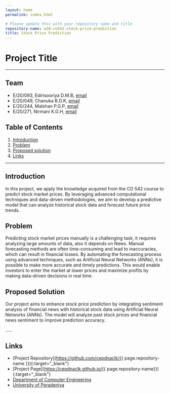 ```yaml
---
layout: home
permalink: index.html

# Please update this with your repository name and title
repository-name: e20-co542-stock-price-prediction
title: Stock Price Prediction
---
```


[comment]: # "This is the standard layout for the project, but you can clean this and use your own template"

# Project Title

---

<!-- 
This is a sample image, to show how to add images to your page. To learn more options, please refer [this](https://projects.ce.pdn.ac.lk/docs/faq/how-to-add-an-image/)

![Sample Image](./images/sample.png)
 -->

## Team
-  E/20/093, Edirisooriya D.M.B, [email](mailto:e20093@eng.pdn.ac.lk)
-  E/20/049, Chanuka B.D.K, [email](mailto:e20049@eng.pdn.ac.lk)
-  E/20/244, Malshan P.G.P, [email](mailto:e200244@eng.pdn.ac.lk)
-  E/20/271, Nirmani K.G.H, [email](mailto:e200271@eng.pdn.ac.lk)

## Table of Contents
1. [Introduction](#introduction)
2. [Problem](#problem)
3. [Proposed solution](#proposed_solution)
4. [Links](#links)

---

## Introduction
In this project, we apply the knowledge acquired from the CO 542 course to predict stock market prices. By leveraging advanced computational techniques and data-driven methodologies, we aim to develop a predictive model that can analyze historical stock data and forecast future price trends.

## Problem
Predicting stock market prices manually is a challenging task, it requires analyzing large amounts of data, also it depends on News. Manual forecasting methods are often time-consuming and lead to inaccuracies, which can result in financial losses. By automating the forecasting process using advanced techniques, such as Artificial Neural Networks (ANNs), it is possible to make more accurate and timely predictions. This would enable investors to enter the market at lower prices and maximize profits by making data-driven decisions in real time.

## Proposed Solution
Our project aims to enhance stock price prediction by integrating sentiment analysis of financial news with historical stock data using Artificial Neural Networks (ANNs). The model will analyze past stock prices and financial news sentiment to improve prediction accuracy.

.....

## Links

- [Project Repository](https://github.com/cepdnaclk/{{ page.repository-name }}){:target="_blank"}
- [Project Page](https://cepdnaclk.github.io/{{ page.repository-name}}){:target="_blank"}
- [Department of Computer Engineering](http://www.ce.pdn.ac.lk/)
- [University of Peradeniya](https://eng.pdn.ac.lk/)


[//]: # (Please refer this to learn more about Markdown syntax)
[//]: # (https://github.com/adam-p/markdown-here/wiki/Markdown-Cheatsheet)
